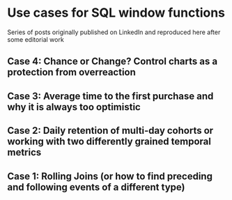 # Use cases for SQL window functions 

Series of posts originally published on LinkedIn and reproduced here after some editorial work


## Case 4: Chance or Change? Control charts as a protection from overreaction

## Case 3: Average time to the first purchase and why it is always too optimistic

## Case 2: Daily retention of multi-day cohorts or working with two differently grained temporal metrics

## Case 1: Rolling Joins (or how to find preceding and following events of a different type)






